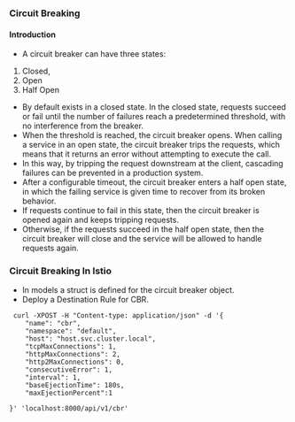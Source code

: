 ### Circuit Breaking

#### Introduction

- A circuit breaker can have three states:

1. Closed,
2. Open
3. Half Open

- By default exists in a closed state. In the closed state, requests succeed or fail until the number of failures reach a predetermined threshold, with no interference from the breaker.
- When the threshold is reached, the circuit breaker opens. When calling a service in an open state, the circuit breaker trips the requests, which means that it returns an error without attempting to execute the call.
- In this way, by tripping the request downstream at the client, cascading failures can be prevented in a production system. 
- After a configurable timeout, the circuit breaker enters a half open state, in which the failing service is given time to recover from its broken behavior. 
- If requests continue to fail in this state, then the circuit breaker is opened again and keeps tripping requests.
- Otherwise, if the requests succeed in the half open state, then the circuit breaker will close and the service will be allowed to handle requests again.

### Circuit Breaking In Istio

- In models a struct is defined for the circuit breaker object.
- Deploy a Destination Rule for CBR.
```
 curl -XPOST -H "Content-type: application/json" -d '{
	"name": "cbr",
	"namespace": "default",
	"host": "host.svc.cluster.local",
	"tcpMaxConnections": 1,
	"httpMaxConnections": 2,
	"http2MaxConnections": 0,
	"consecutiveError": 1,
	"interval": 1,
	"baseEjectionTime": 180s,
	"maxEjectionPercent":1
	
}' 'localhost:8000/api/v1/cbr'
```
